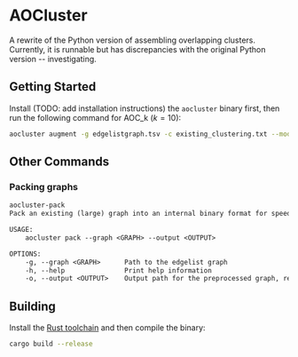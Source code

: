 AOCluster
===================

A rewrite of the Python version of assembling overlapping clusters. Currently, it is runnable but has discrepancies with the original Python version -- investigating.

## Getting Started

Install (TODO: add installation instructions) the `aocluster` binary first, then
run the following command for AOC_k ($k = 10$):

```bash
aocluster augment -g edgelistgraph.tsv -c existing_clustering.txt --mode k --min-k 10 -o output.txt
```

## Other Commands

### Packing graphs

```txt
aocluster-pack 
Pack an existing (large) graph into an internal binary format for speed

USAGE:
    aocluster pack --graph <GRAPH> --output <OUTPUT>

OPTIONS:
    -g, --graph <GRAPH>      Path to the edgelist graph
    -h, --help               Print help information
    -o, --output <OUTPUT>    Output path for the preprocessed graph, recommended suffix is `.bincode.lz4`
```

## Building

Install the [Rust toolchain](https://www.rust-lang.org/tools/install) and then compile the binary:

```bash
cargo build --release
```